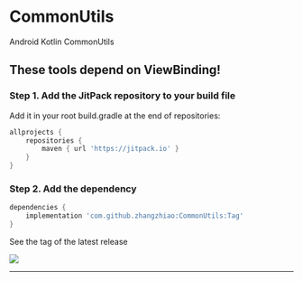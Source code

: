 # CommonUtils
Android Kotlin CommonUtils 

## These tools depend on ViewBinding!

### Step 1. Add the JitPack repository to your build file
Add it in your root build.gradle at the end of repositories:
```groovy
allprojects {
    repositories {
        maven { url 'https://jitpack.io' }
    }
} 
```
### Step 2. Add the dependency
```groovy
dependencies {
    implementation 'com.github.zhangzhiao:CommonUtils:Tag'
}
```
See the tag of the latest release

[![](https://jitpack.io/v/zhangzhiao/CommonUtils.svg)](https://jitpack.io/#zhangzhiao/CommonUtils)

---
    
